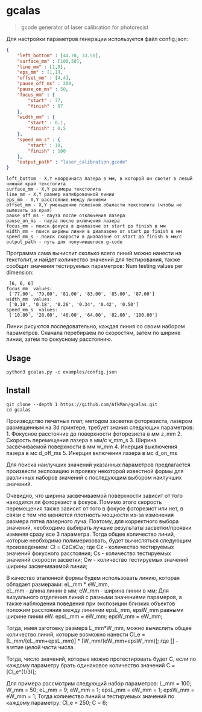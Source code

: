# gcalas
> gcode generator of laser calibration for photoresist

Для настройки параметров генерации используется файл config.json:

```json
{
    "left_bottom" : [44.70, 33.50],
    "surface_mm" : [100,50],
    "line_mm" : [1,9],
    "eps_mm" : [1,1],
    "offset_mm" : [4,4],
    "pause_off_ms" : 200,
    "pause_on_ms" : 50,
    "focus_mm" : {
        "start" : 77,
        "finish" : 87
    },
    "width_mm" : {
        "start" : 0.1,
        "finish" : 0.5
    },
    "speed_mm_s" : {
        "start" : 10,
        "finish" : 100
    },
    "output_path" : "laser_calibration.gcode"
}

```
    left_bottom - X,Y координата лазера в мм, в которой он светит в левый нижний край текстолита
    surface_mm - X,Y размеры текстолита
    line_mm - X,Y размер калибровочной линии
    eps_mm - X,Y расстояние между линиями
    offset_mm - X,Y уменьшение полезной обаласти текстолита (чтобы не вылезать за края)
    pause_off_ms - пауза после отключения лазера
    pause_on_ms - пауза после включения лазера
    focus_mm - поиск фокуса в диапазоне от start до finish в мм
    width_mm - поиск ширины линии в диапазоне от start до finish в мм
    speed_mm_s - поиск скорости в диапазоне от start до finish в мм/с
    output_path - путь для получившегося g-code

Программа сама вычислит сколько всего линий можно нанести на текстолит, и найдет
количество значений для тестирования, также сообщит значения тестируемых параметров:
Num testing values per dimension:
```console
 [6, 6, 6]
focus_mm  values:
 ['77.00', '79.00', '81.00', '83.00', '85.00', '87.00']
width_mm  values:
 ['0.10', '0.18', '0.26', '0.34', '0.42', '0.50']
speed_mm_s  values:
 ['10.00', '28.00', '46.00', '64.00', '82.00', '100.00']
```

 Линии рисуются последовательно, каждая линия со своим набором параметров.
 Сначала перебираем по скоростям, затем по ширине линии, затем по фокусному расстоянию.
 

## Usage
    python3 gcalas.py -c examples/config.json


## Install
    git clone --depth 1 https://github.com/AfkMan/gcalas.git
    cd gcalas

Производство печатных плат, методом засветки фоторезиста, лазером
размещенным на 3d принтере, требует знания следующих параметров:
    1. Фокусное расстояние до поверхности фоторезиста в мм z_mm
    2. Cкорость перемещения лазера в мм/с v_mm_s
    3. Ширина засвечиваемой поверхности в мм w_mm
    4. Инерция выключения лазера в мс d_off_ms
    5. Инерция включения лазера в мс d_on_ms

Для поиска наилучших значений указанных параметров предлагается произвести экспозицию и
проявку некоторой известной формы для различных наборов значений с последующим выбором наилучших значений.

Очевидно, что ширина засвечиваемой поверхности зависит от того находится ли фоторезист в фокусе.
Помимо этого скорость перемещения также зависит от того в фокусе фоторезист или нет, в
связи с тем что меняется плотность мощности из-за изменения размера пятна лазерного луча.
Поэтому, для корректного выбора значений, необходимо выбирать лучшие результаты засветки/проявки
изменяя сразу все 3 параметра.
Тогда общее количество линий, которые необходимо полимеризовать, будет вычисляться следующим произведением:
    Cl = Cz*Cs*Cw;
где
    Cz - количество тестируемых значений фокусного расстояния;
    Cs - количество тестируемых значений скорости засветки;
    Cw - количество тестируемых значений ширины засвечиваемой линии;

В качество эталонной формы будем использовать линию, которая обладает размерами:
    eL_mm * eW_mm,  
    eL_mm - длина линии в мм;
    eW_mm - ширина линии в мм;
Для визуального отделения линий с разными значениями парамеров, а также наблюдения
поведения при экспозиции близких объектов положим расстояния между линиями epsL_mm, epsW_mm равными
ширине линии eW.
    epsL_mm = eW_mm;
    epsW_mm = eW_mm;

Тогда, имея заготовку размера L_mm*W_mm, можно вычислить общее количество линий, которые возможно
нанести
    Cl_e = [L_mm/(eL_mm+epsL_mm)] * [W_mm/(eW_mm+epsW_mm)];
где [] - взятие целой части числа.

Тогда, число значений, которые можно протестировать будет C, если по каждому параметру брать
одинаковое количество значений 
    C = [Cl_e^(1/3)];

Для примера рассмотрим следующий набор параметров:
    L_mm = 100;
    W_mm = 50;
    eL_mm = 9;
    eW_mm = 1;
    epsL_mm = eW_mm = 1;
    epsW_mm = eW_mm = 1;
Тогда количество линий и тестируемых значений по каждому параметру:
    Cl_e = 250;
    C = 6;















